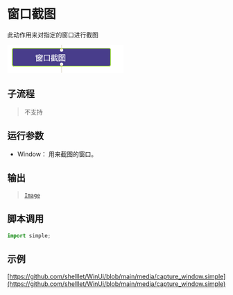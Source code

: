 # 窗口截图 
此动作用来对指定的窗口进行截图

![action](./images/2022-11-27_144417.png ':size=90%')

## 子流程
> 不支持

## 运行参数

* Window： 用来截图的窗口。

## 输出

> [`Image`](./types/Image.md)


## 脚本调用

```python
import simple;

```

## 示例

[https://github.com/shelllet/WinUi/blob/main/media/capture_window.simple](https://github.com/shelllet/WinUi/blob/main/media/capture_window.simple)

